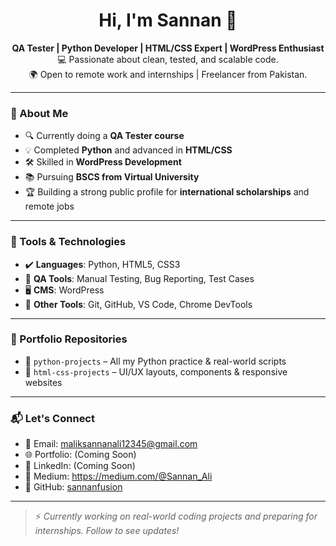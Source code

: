 <h1 align="center">Hi, I'm Sannan 👋</h1>

<p align="center">
  <strong>QA Tester | Python Developer | HTML/CSS Expert | WordPress Enthusiast</strong><br/>
  💻 Passionate about clean, tested, and scalable code. <br/>
  🌍 Open to remote work and internships | Freelancer from Pakistan.
</p>

---

### 🚀 About Me

- 🔍 Currently doing a **QA Tester course**
- 💡 Completed **Python** and advanced in **HTML/CSS**
- 🛠️ Skilled in **WordPress Development**
- 📚 Pursuing **BSCS from Virtual University**
- 🏆 Building a strong public profile for **international scholarships** and remote jobs

---

### 💼 Tools & Technologies

- ✔️ **Languages**: Python, HTML5, CSS3
- 🧪 **QA Tools**: Manual Testing, Bug Reporting, Test Cases
- 🖥️ **CMS**: WordPress
- 🔧 **Other Tools**: Git, GitHub, VS Code, Chrome DevTools

---

### 📂 Portfolio Repositories

- 📁 `python-projects` – All my Python practice & real-world scripts
- 📁 `html-css-projects` – UI/UX layouts, components & responsive websites


---

### 📬 Let's Connect

- 📧 Email: maliksannanali12345@gmail.com
- 🌐 Portfolio: (Coming Soon)
- 💼 LinkedIn: (Coming Soon)
- 💼 Medium:  https://medium.com/@Sannan_Ali
- 🐍 GitHub: [sannanfusion](https://github.com/sannanfusion)

---

> ⚡ *Currently working on real-world coding projects and preparing for internships. Follow to see updates!*
